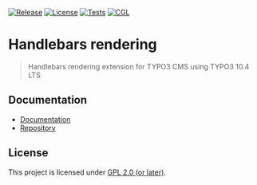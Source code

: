[![Release](https://badgen.net/github/tag/CPS-IT/handlebars?label=latest+release)](https://github.com/CPS-IT/handlebars)
[![License](https://badgen.net/github/license/CPS-IT/handlebars)](LICENSE.md)
[![Tests](https://github.com/CPS-IT/handlebars/actions/workflows/tests.yaml/badge.svg)](https://github.com/CPS-IT/handlebars/actions/workflows/tests.yaml)
[![CGL](https://github.com/CPS-IT/handlebars/actions/workflows/cgl.yaml/badge.svg)](https://github.com/CPS-IT/handlebars/actions/workflows/cgl.yaml)

# Handlebars rendering

> Handlebars rendering extension for TYPO3 CMS using TYPO3 10.4 LTS

## Documentation

* [Documentation](https://cps-it.github.io/handlebars/)
* [Repository](https://github.com/CPS-IT/handlebars)

## License

This project is licensed under [GPL 2.0 (or later)](LICENSE.md).
